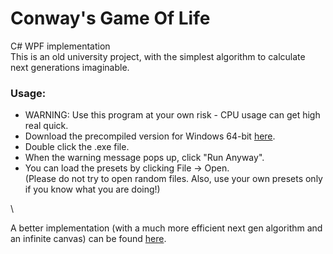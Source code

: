 # Conway's Game Of Life
C# WPF implementation
\
This is an old university project, with the simplest algorithm to calculate next generations imaginable.

### Usage:

- WARNING: Use this program at your own risk - CPU usage can get high real quick.
- Download the precompiled version for Windows 64-bit [here](https://drive.google.com/file/d/10ajqbP6kPEjyj6d2h8xzJoHAyHj5BhVw/view?usp=sharing).
- Double click the .exe file.
- When the warning message pops up, click "Run Anyway".
- You can load the presets by clicking File -> Open. \
(Please do not try to open random files. Also, use your own presets only if you know what you are doing!)

[//]: #
\

A better implementation (with a much more efficient next gen algorithm and an infinite canvas) can be found [here](https://golly.sourceforge.io/).
